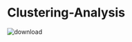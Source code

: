 # Clustering-Analysis


![download](https://user-images.githubusercontent.com/45364252/154118625-bdb9007d-7b8e-49c3-8bab-946ba41472f2.png)
